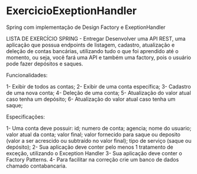 # ExercicioExeptionHandler
Spring com implementação de Design Factory  e ExeptionHandler

LISTA DE EXERCÍCIO SPRING - Entregar
Desenvolver uma API REST, uma aplicação que possua endpoints de listagem, cadastro,
atualização e deleção de contas bancárias, utilizando tudo o que foi aprendido até o momento,
ou seja, você fará uma API e também uma factory, pois o usuário pode fazer depósitos e saques.

Funcionalidades:

1- Exibir de todos as contas;
2- Exibir de uma conta específica;
3- Cadastro de uma nova conta;
4- Deleção de uma conta;
5- Atualização do valor atual caso tenha um depósito;
6- Atualização do valor atual caso tenha um saque;

Especificações:

1- Uma conta deve possuir:
 id;
numero de conta;
agencia;
nome do usuario;
valor atual da conta;
valor final;
valor fornecido para saque ou deposito (valor a ser acrescido ou subtraído no valor final);
tipo de serviço (saque ou depósito);
2- Sua aplicação deve conter pelo menos 1 tratamento de exceção, utilizando o Exception Handler
3- Sua aplicação deve conter o Factory Patterns.
4- Para facilitar na correção crie um banco de dados chamado contabancaria.
